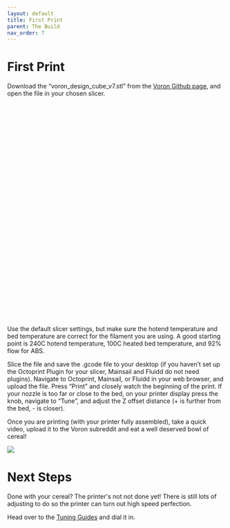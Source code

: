 ```yaml
---
layout: default
title: First Print
parent: The Build
nav_order: 7
---
```

<script src="/build/three.min.js"></script>
<script src="/examples/js/loaders/STLLoader.js"></script>
<script src="/examples/js/controls/OrbitControls.js"></script>

# First Print

Download the “voron\_design\_cube\_v7.stl” from the [Voron Github page](https://github.com/VoronDesign/Voron-2/tree/Voron2.4/STLs/Test_Prints), and open the file in your chosen slicer. 

<div id="model" style="width: 500px; height: 500px"> </div>

<script>
function STLViewer(model, elementID) {
    var elem = document.getElementById(elementID)
    var camera = new THREE.PerspectiveCamera(70, 
    elem.clientWidth/elem.clientHeight, 1, 1000);
    var renderer = new THREE.WebGLRenderer({ antialias: true, alpha: true });
    renderer.setSize(elem.clientWidth, elem.clientHeight);
    elem.appendChild(renderer.domElement);
    window.addEventListener('resize', function () {
    renderer.setSize(elem.clientWidth, elem.clientHeight);
    camera.aspect = elem.clientWidth/elem.clientHeight;
    camera.updateProjectionMatrix();
    }, false);
    var controls = new THREE.OrbitControls(camera, renderer.domElement);
    controls.enableDamping = true;
    controls.rotateSpeed = 0.05;
    controls.dampingFactor = 0.1;
    controls.enableZoom = true;
    controls.autoRotate = true;
    controls.autoRotateSpeed = .75;
    var scene = new THREE.Scene();
    scene.add(new THREE.HemisphereLight(0xffffff, 1.5));
    (new THREE.STLLoader()).load(model, function (geometry) {
    var material = new THREE.MeshPhongMaterial({ 
        color: 0xff5533, 
        specular: 100, 
        shininess: 100 });
    var mesh = new THREE.Mesh(geometry, material);
        scene.add(mesh);
    var middle = new THREE.Vector3();
    geometry.computeBoundingBox();
    geometry.boundingBox.getCenter(middle);
    mesh.geometry.applyMatrix(new THREE.Matrix4().makeTranslation( 
                                -middle.x, -middle.y, -middle.z ) );
    var largestDimension = Math.max(geometry.boundingBox.max.x,
                            geometry.boundingBox.max.y, 
                            geometry.boundingBox.max.z)
    amera.position.z = largestDimension * 1.5;
    var animate = function () {
    requestAnimationFrame(animate);
    controls.update();
    renderer.render(scene, camera);
    };                          
        animate();
    });
    
 </script>

 <script type="text/javascript">
    window.onload = function() {
    STLViewer("https://raw.githubusercontent.com/VoronDesign/Voron-2/Voron2.4/STLs/Test_Prints/Voron_Design_Cube_v7.stl", "model")
    }
</script>

Use the default slicer settings, but make sure the hotend temperature and bed temperature are correct for the filament you are using. A good starting point is 240C hotend temperature, 100C heated bed temperature, and 92% flow for ABS.

Slice the file and save the .gcode file to your desktop (if you haven’t set up the Octoprint Plugin for your slicer, Mainsail and Fluidd do not need plugins). Navigate to Octoprint, Mainsail, or Fluidd in your web browser, and upload the file. Press “Print” and closely watch the beginning of the print. If your nozzle is too far or close to the bed, on your printer display press the knob, navigate to “Tune”, and adjust the Z offset distance (+ is further from the bed, - is closer).

Once you are printing (with your printer fully assembled), take a quick video, upload it to the Voron subreddit and eat a well deserved bowl of cereal!

![](./images/voron_cereal.png)

# Next Steps

Done with your cereal?  The printer's not not done yet!  There is still lots of adjusting to do so the printer can turn out high speed perfection.

Head over to the [Tuning Guides](../../tuning/index.md) and dial it in.

